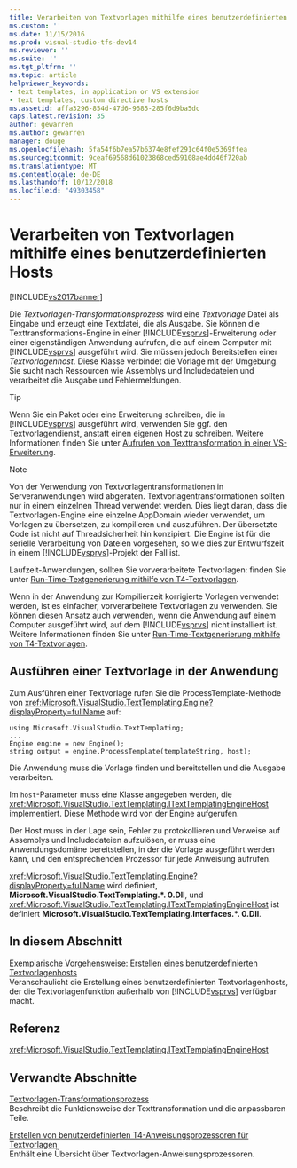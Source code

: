 ```yaml
---
title: Verarbeiten von Textvorlagen mithilfe eines benutzerdefinierten Hosts | Microsoft-Dokumentation
ms.custom: ''
ms.date: 11/15/2016
ms.prod: visual-studio-tfs-dev14
ms.reviewer: ''
ms.suite: ''
ms.tgt_pltfrm: ''
ms.topic: article
helpviewer_keywords:
- text templates, in application or VS extension
- text templates, custom directive hosts
ms.assetid: affa3296-854d-47d6-9685-285f6d9ba5dc
caps.latest.revision: 35
author: gewarren
ms.author: gewarren
manager: douge
ms.openlocfilehash: 5fa54f6b7ea57b6374e8fef291c64f0e5369ffea
ms.sourcegitcommit: 9ceaf69568d61023868ced59108ae4dd46f720ab
ms.translationtype: MT
ms.contentlocale: de-DE
ms.lasthandoff: 10/12/2018
ms.locfileid: "49303458"
---
```

# <a name="processing-text-templates-by-using-a-custom-host"></a>Verarbeiten von Textvorlagen mithilfe eines benutzerdefinierten Hosts
[!INCLUDE[vs2017banner](../includes/vs2017banner.md)]

Die *Textvorlagen-Transformationsprozess* wird eine *Textvorlage* Datei als Eingabe und erzeugt eine Textdatei, die als Ausgabe. Sie können die Texttransformations-Engine in einer [!INCLUDE[vsprvs](../includes/vsprvs-md.md)]-Erweiterung oder einer eigenständigen Anwendung aufrufen, die auf einem Computer mit [!INCLUDE[vsprvs](../includes/vsprvs-md.md)] ausgeführt wird. Sie müssen jedoch Bereitstellen einer *Textvorlagenhost*. Diese Klasse verbindet die Vorlage mit der Umgebung. Sie sucht nach Ressourcen wie Assemblys und Includedateien und verarbeitet die Ausgabe und Fehlermeldungen.  
  
> [!TIP]
>  Wenn Sie ein Paket oder eine Erweiterung schreiben, die in [!INCLUDE[vsprvs](../includes/vsprvs-md.md)] ausgeführt wird, verwenden Sie ggf. den Textvorlagendienst, anstatt einen eigenen Host zu schreiben. Weitere Informationen finden Sie unter [Aufrufen von Texttransformation in einer VS-Erweiterung](../modeling/invoking-text-transformation-in-a-vs-extension.md).  
  
> [!NOTE]
>  Von der Verwendung von Textvorlagentransformationen in Serveranwendungen wird abgeraten. Textvorlagentransformationen sollten nur in einem einzelnen Thread verwendet werden. Dies liegt daran, dass die Textvorlagen-Engine eine einzelne AppDomain wieder verwendet, um Vorlagen zu übersetzen, zu kompilieren und auszuführen. Der übersetzte Code ist nicht auf Threadsicherheit hin konzipiert. Die Engine ist für die serielle Verarbeitung von Dateien vorgesehen, so wie dies zur Entwurfszeit in einem [!INCLUDE[vsprvs](../includes/vsprvs-md.md)]-Projekt der Fall ist.  
>   
>  Laufzeit-Anwendungen, sollten Sie vorverarbeitete Textvorlagen: finden Sie unter [Run-Time-Textgenerierung mithilfe von T4-Textvorlagen](../modeling/run-time-text-generation-with-t4-text-templates.md).  
  
 Wenn in der Anwendung zur Kompilierzeit korrigierte Vorlagen verwendet werden, ist es einfacher, vorverarbeitete Textvorlagen zu verwenden. Sie können diesen Ansatz auch verwenden, wenn die Anwendung auf einem Computer ausgeführt wird, auf dem [!INCLUDE[vsprvs](../includes/vsprvs-md.md)] nicht installiert ist. Weitere Informationen finden Sie unter [Run-Time-Textgenerierung mithilfe von T4-Textvorlagen](../modeling/run-time-text-generation-with-t4-text-templates.md).  
  
## <a name="executing-a-text-template-in-your-application"></a>Ausführen einer Textvorlage in der Anwendung  
 Zum Ausführen einer Textvorlage rufen Sie die ProcessTemplate-Methode von <xref:Microsoft.VisualStudio.TextTemplating.Engine?displayProperty=fullName> auf:  
  
```  
using Microsoft.VisualStudio.TextTemplating;  
...  
Engine engine = new Engine();  
string output = engine.ProcessTemplate(templateString, host);  
```  
  
 Die Anwendung muss die Vorlage finden und bereitstellen und die Ausgabe verarbeiten.  
  
 Im `host`-Parameter muss eine Klasse angegeben werden, die <xref:Microsoft.VisualStudio.TextTemplating.ITextTemplatingEngineHost> implementiert. Diese Methode wird von der Engine aufgerufen.  
  
 Der Host muss in der Lage sein, Fehler zu protokollieren und Verweise auf Assemblys und Includedateien aufzulösen, er muss eine Anwendungsdomäne bereitstellen, in der die Vorlage ausgeführt werden kann, und den entsprechenden Prozessor für jede Anweisung aufrufen.  
  
 <xref:Microsoft.VisualStudio.TextTemplating.Engine?displayProperty=fullName> wird definiert, **Microsoft.VisualStudio.TextTemplating.\*. 0.Dll**, und <xref:Microsoft.VisualStudio.TextTemplating.ITextTemplatingEngineHost> ist definiert **Microsoft.VisualStudio.TextTemplating.Interfaces.\*. 0.Dll**.  
  
## <a name="in-this-section"></a>In diesem Abschnitt  
 [Exemplarische Vorgehensweise: Erstellen eines benutzerdefinierten Textvorlagenhosts](../modeling/walkthrough-creating-a-custom-text-template-host.md)  
 Veranschaulicht die Erstellung eines benutzerdefinierten Textvorlagenhosts, der die Textvorlagenfunktion außerhalb von [!INCLUDE[vsprvs](../includes/vsprvs-md.md)] verfügbar macht.  
  
## <a name="reference"></a>Referenz  
 <xref:Microsoft.VisualStudio.TextTemplating.ITextTemplatingEngineHost>  
  
## <a name="related-sections"></a>Verwandte Abschnitte  
 [Textvorlagen-Transformationsprozess](../modeling/the-text-template-transformation-process.md)  
 Beschreibt die Funktionsweise der Texttransformation und die anpassbaren Teile.  
  
 [Erstellen von benutzerdefinierten T4-Anweisungsprozessoren für Textvorlagen](../modeling/creating-custom-t4-text-template-directive-processors.md)  
 Enthält eine Übersicht über Textvorlagen-Anweisungsprozessoren.



